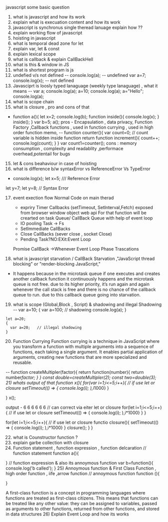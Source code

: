 
javascript some basic question 
1) what is  javascript and how its work
2) explain what is execuation  content and how its work 
3) javascript is synchronus single theread lanuage explain how ??
4) explain working flow of javascript 
5) hoisting in javascript
6) what is temporal dead zone for let 
6) explain var, let & const 
7) explain lexical scope 
8) what is callback & explain CallBackHell
9) what is this & window in JS
10) what is shortest program is js 
11) undefied v/s not defined 
--  console.log(a); -- undefined 
    var a=7;
    console.log(x);  -- not defined 
12) Javasciprt is loosly typed lanaguage (weekly type lanaguage) , what it means 
  --   var a;
       console.log(a);
       a=10;
       console.log(a);
       a="Hello";
       console.log(a);
13) what is scope chain  
14) what is closure , pro and cons of that 
  - function a(){
    let x=2;
    console.log(b);
    function inside(){
        console.log(x);
    }
    inside();
  }
  var b=5;
  a();
  pros - Encapsulation , data privacy, Function Factory ,Callback functions , used in function currying , used in high order function 
  memo,
   -- function counter(){
    var count=0;  // count variable is hidden inside function 
     return function increment(){
      count++;
      console.log(count);
     }
   }
   var count1=counter();
  cons : memory consumption , complexity and readablity ,performace overhead,potentail for bugs
15)  let & cons beahaviour in case of hoisting 
16) what is difference b/w syntaxError vs ReferenceError Vs TypeError
   - console.log(x);
   let x=5;  /// Reference Error

   let y=7;
   let y=8; // Syntax Error

   
17) event exection flow 
    Normal Code on main therad 
    - expriry Timer Callbacks (setTimeout, SetInterval,Fetch) exposed from browser window object web api 
     For that function will be crearted on task Queue/ CallBack Queue with help of event  loop  
    - IO pooling Task -> Fs 
    - SetImmediate CallBacks
    - Close CallBacks (sever close , socket Close)
    - Pending Task?NO:EXit:Event Loop 

    Promise CallBack ->Whenever Event Loop Phase Trascations 
18) what is javascript starvation / CallBack Starvation ,"JavaScript thread blocking" or "render-blocking JavaScript,"
- It happens because in the microtask queue if one executes and creates another callback function it continuously happens and the microtask queue is not free. due to its higher priority, it’s run again and again whenever the call stack is free and there is no chance of the callback queue to run. due to this callback queue going into starvation.

 19) what is scope (Global,Block , Script) & shadowing and illegal Shadowing 
 -- var a=10;
    {
      var a=100;  // shadowing 
      console.log(a);
    }

    let a=20;
    {
      var a=20;   // illegal shadowing 
    }
20) Function Currying 
Function currying is a technique in JavaScript where you transform a function with multiple arguments into a sequence of functions, each taking a single argument. It enables partial application of arguments, creating new functions that are more specialized and reusable.

   -- function createMultipler(factor){
        return function(number){
          return number*factor;
        }
   }
   const double=createMultipler(2);
   const two=double(3);
21) whats output of that 
function x(){
  for(var i=1;i<=5;i++){   // if use let  or closure 
   setTimeout(() => {
    console.log(i);
   ),i*1000}
  }

}
x();

output - 6 6  6 6 6 6 // 
can correct via eiter let or closure 
 for(let i=1;i<=5;i++){   // if use let  or closure 
   setTimeout(() => {
    console.log(i);
   ),i*1000}
  }
}

 for(let i=1;i<=5;i++){   // if use let  or closure 
   functio  closure(){
       setTimeout(() => {
    console.log(i);
   ),i*1000}
   }
   closure();
  }
}

22) what is Counstructor function ?
23) explain garbe collection with closure 
24) Function statement , function expression , function delcaration 
  // function statement 
  function a(){

  }
  // function expression & also its annoymous function 
  var b=function(){
    console.log('b called');
  }
25) Annoymous function & First Class Function , high order function ,
iife ,arrow function 
// annoymous function 
function (){

} 

A first-class function is a concept in programming languages where functions are treated as first-class citizens. This means that functions can be treated like any other value: they can be assigned to variables, passed as arguments to other functions, returned from other functions, and stored in data structures
26) Explain Event Loop and how its works




